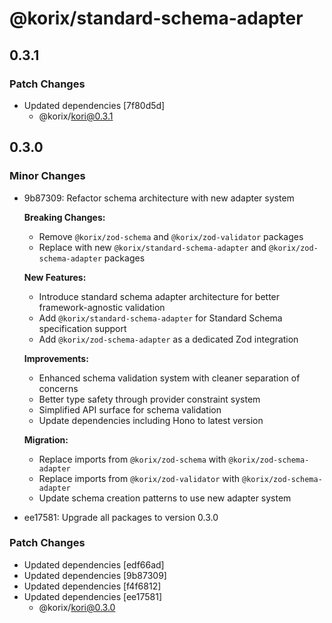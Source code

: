 # @korix/standard-schema-adapter

## 0.3.1

### Patch Changes

- Updated dependencies [7f80d5d]
  - @korix/kori@0.3.1

## 0.3.0

### Minor Changes

- 9b87309: Refactor schema architecture with new adapter system

  **Breaking Changes:**

  - Remove `@korix/zod-schema` and `@korix/zod-validator` packages
  - Replace with new `@korix/standard-schema-adapter` and `@korix/zod-schema-adapter` packages

  **New Features:**

  - Introduce standard schema adapter architecture for better framework-agnostic validation
  - Add `@korix/standard-schema-adapter` for Standard Schema specification support
  - Add `@korix/zod-schema-adapter` as a dedicated Zod integration

  **Improvements:**

  - Enhanced schema validation system with cleaner separation of concerns
  - Better type safety through provider constraint system
  - Simplified API surface for schema validation
  - Update dependencies including Hono to latest version

  **Migration:**

  - Replace imports from `@korix/zod-schema` with `@korix/zod-schema-adapter`
  - Replace imports from `@korix/zod-validator` with `@korix/zod-schema-adapter`
  - Update schema creation patterns to use new adapter system

- ee17581: Upgrade all packages to version 0.3.0

### Patch Changes

- Updated dependencies [edf66ad]
- Updated dependencies [9b87309]
- Updated dependencies [f4f6812]
- Updated dependencies [ee17581]
  - @korix/kori@0.3.0
